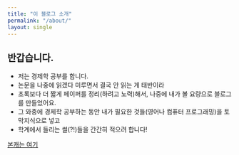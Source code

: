 ```yaml
---
title: "이 블로그 소개"
permalink: "/about/"
layout: single
---
```


## 반갑습니다.

- 저는 경제학 공부를 합니다. 
- 논문을 나중에 읽겠다 미루면서 결국 안 읽는 게 태반이라
- 초록보다 더 짧게 페이퍼를 정리(하려고 노력)해서, 나중에 내가 볼 요량으로 블로그를 만들었어요.
- 그 와중에 경제학 공부하는 동안 내가 필요한 것들(영어나 컴퓨터 프로그래밍)을 토막지식으로 넣고
- 학계에서 들리는 썰(?!)들을 간간히 적으려 합니다!

[본캐는 여기](https://kimdukgyoo.github.io/)
